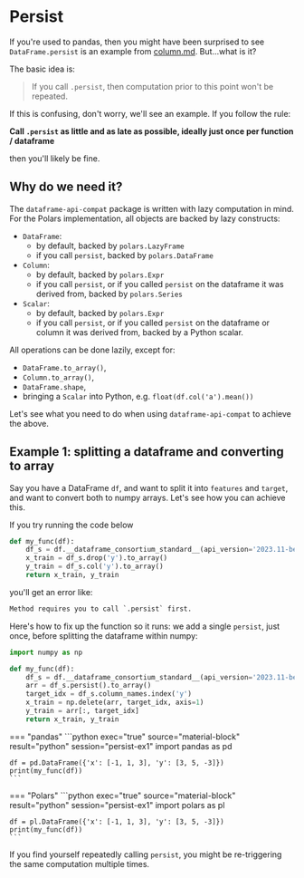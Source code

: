 # Persist

If you're used to pandas, then you might have been surprised to see `DataFrame.persist` is
an example from [column.md](column.md). But...what is it?

The basic idea is:

> If you call `.persist`, then computation prior to this point won't be repeated.

If this is confusing, don't worry, we'll see an example. If you follow the
rule:

**Call `.persist` as little and as late as possible, ideally just once per function / dataframe**

then you'll likely be fine.

## Why do we need it?

The `dataframe-api-compat` package is written with lazy computation in mind. For the Polars implementation,
all objects are backed by lazy constructs:

- `DataFrame`:
  - by default, backed by `polars.LazyFrame`
  - if you call `persist`, backed by `polars.DataFrame`
- `Column`:
  - by default, backed by `polars.Expr`
  - if you call `persist`, or if you called `persist` on
    the dataframe it was derived from, backed by `polars.Series`
- `Scalar`:
  - by default, backed by `polars.Expr`
  - if you call `persist`, or if you called `persist` on
    the dataframe or column it was derived from, backed by
    a Python scalar.

All operations can be done lazily, except for:
- `DataFrame.to_array()`,
- `Column.to_array()`,
- `DataFrame.shape`,
- bringing a `Scalar` into Python, e.g. `float(df.col('a').mean())`

Let's see what you need to do when using `dataframe-api-compat` to achieve the above.

## Example 1: splitting a dataframe and converting to array

Say you have a DataFrame `df`, and want to split it into `features` and `target`, and want
to convert both to numpy arrays. Let's see how you can achieve this.

If you try running the code below

```python exec="1" source="above" session="persist-ex1"
def my_func(df):
    df_s = df.__dataframe_consortium_standard__(api_version='2023.11-beta')
    x_train = df_s.drop('y').to_array()
    y_train = df_s.col('y').to_array()
    return x_train, y_train
```

you'll get an error like:
```python
Method requires you to call `.persist` first.
```

Here's how to fix up the function so it runs: we add a single `persist`,
just once, before splitting the dataframe within numpy:

```python exec="1" source="above" session="persist-ex1"
import numpy as np

def my_func(df):
    df_s = df.__dataframe_consortium_standard__(api_version='2023.11-beta')
    arr = df_s.persist().to_array()
    target_idx = df_s.column_names.index('y')
    x_train = np.delete(arr, target_idx, axis=1)
    y_train = arr[:, target_idx]
    return x_train, y_train
```

=== "pandas"
    ```python exec="true" source="material-block" result="python" session="persist-ex1"
    import pandas as pd

    df = pd.DataFrame({'x': [-1, 1, 3], 'y': [3, 5, -3]})
    print(my_func(df))
    ```

=== "Polars"
    ```python exec="true" source="material-block" result="python" session="persist-ex1"
    import polars as pl

    df = pl.DataFrame({'x': [-1, 1, 3], 'y': [3, 5, -3]})
    print(my_func(df))
    ```

If you find yourself repeatedly calling `persist`, you might be re-triggering
the same computation multiple times.
